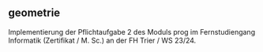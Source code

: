 ## geometrie

Implementierung der Pflichtaufgabe 2 des Moduls prog im Fernstudiengang Informatik (Zertifikat / M. Sc.)
an der FH Trier / WS 23/24.